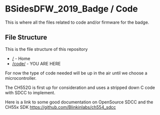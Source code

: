 # BSidesDFW_2019_Badge / Code

This is where all the files related to code and/or firmware for the badge.

## File Structure

This is the file structure of this repository

* [/](/README.md) - Home
* [/code/](/code/) - YOU ARE HERE

For now the type of code needed will be up in the air until we choose a microcontroller.

The CH552G is first up for consideration and uses a stripped down C code with SDCC to implement.

Here is a link to some good documentation on OpenSource SDCC and the CH55x SDK https://github.com/Blinkinlabs/ch554_sdcc
